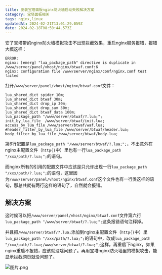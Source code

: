 ```yaml
---
title: 安装宝塔面板nginx防火墙启动失败解决方案
category: 宝塔面板相关
tags: nginx,linux
updatedAt: 2024-02-21T13:01:29.059Z
date: 2024-02-18T08:50:44.573Z
---
```




安了宝塔带的nginx防火墙模拟攻击不出现拦截效果，重启nginx服务报错，报错大概这样：

```
ERROR:
nginx: [emerg] "lua_package_path" directive is duplicate in /www/server/panel/vhost/nginx/btwaf.conf:6
nginx: configuration file /www/server/nginx/conf/nginx.conf test failed
```

<!-- more -->


打开`/www/server/panel/vhost/nginx/btwaf.conf`文件：
```
lua_shared_dict spider 10m;
lua_shared_dict btwaf 30m;
lua_shared_dict drop_ip 30m;
lua_shared_dict drop_sum 30m;
lua_shared_dict btwaf_data 100m;
lua_package_path "/www/server/btwaf/?.lua;";
init_by_lua_file  /www/server/btwaf/init.lua;
access_by_lua_file /www/server/btwaf/waf.lua;
#header_filter_by_lua_file /www/server/btwaf/header.lua;
body_filter_by_lua_file /www/server/btwaf/body.lua;
```
第6行配置是`lua_package_path "/www/server/btwaf/?.lua;";`，不出意外在nginx主配置文件（`http{}`中）里也有一行`lua_package_path "/xxx/path/?.lua;";`的语句。

而nginx所有的引用的配置文件中应该是只允许出现一行`lua_package_path "/xxx/path/?.lua;";`的语句，这里因为`/www/server/panel/vhost/nginx/btwaf.conf`这个文件也有一行类这样的语句，那总共就有两行这样的语句了，自然就会报错。

## 解决方案
这时候可以把`/www/server/panel/vhost/nginx/btwaf.conf`文件第六行`lua_package_path "/www/server/btwaf/?.lua;";`这条报错语句注释掉。

并且把`/www/server/btwaf/?.lua;`添加到nginx主配置文件（`http{}`中）里`lua_package_path "/xxx/path/?.lua;";`的语句中，改成`lua_package_path "/xxx/path/?.lua;/www/server/btwaf/?.lua;";`这样。再重启下nginx，如果nginx重启不报错，应该就没啥问题了。再用宝塔nginx防火墙里的模拟攻击，能显示拦截网页就没问题了。


![图片.png](https://statics.xian1u.ren/notes/img/2024/02/319c125fcad10c0553a4417db88e1906.%C3%A5%C2%9B%C2%BE%C3%A7%C2%89%C2%87.png)
